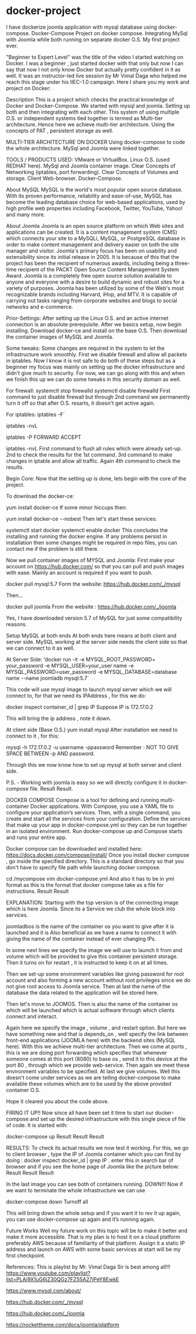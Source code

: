 # docker-project
I have dockerize joomla application with mysql database using docker-compose.
Docker-Compose
Project on docker compose. Integrating MySql with Joomla while both running on separate docker O.S. My first project ever.

"Beginner to Expert Level" was the title of the video I started watching on Docker. I was a beginner , just started docker with that only but now I can say that now I not only know Docker but actually pretty confident in it as well. It was an instructor-led live session by Mr Vimal Daga who helped me reach this stage under his IIEC-1.0 campaign. Here I share you my work and project on Docker:

Description
This is a project which checks the practical knowledge of Docker and Docker-Compose. We started with mysql and joomla. Setting up both and then integrating with each other. This system of using multiple O.S. or independent systems tied together is termed as Multi-tier architecture. Hence here we achieve multi-tier architecture. Using the concepts of PAT , persistent storage as well.

MULTI-TIER ARCHITECTURE ON DOCKER
Using docker-compose to code the whole architecture. MySql and Joomla were linked together.

TOOLS / PRODUCTS USED:
VMware or VirtualBox. Linux O.S. (used REDHAT here). MySql and Joomla container image. Clear Concepts of Networking (iptables, port forwarding). Clear Concepts of Volumes and storage. Client Web-browser. Docker-Compose.

About MySQL
MySQL is the world's most popular open source database. With its proven performance, reliability and ease-of-use, MySQL has become the leading database choice for web-based applications, used by high profile web properties including Facebook, Twitter, YouTube, Yahoo! and many more.

About Joomla
Joomla is an open source platform on which Web sites and applications can be created. It is a content management system (CMS) which connects your site to a MySQLi, MySQL, or PostgreSQL database in order to make content management and delivery easier on both the site manager and visitor. Joomla's primary focus has been on usability and extensibility since its initial release in 2005. It is because of this that the project has been the recipient of numerous awards, including being a three-time recipient of the PACKT Open Source Content Management System Award. Joomla is a completely free open source solution available to anyone and everyone with a desire to build dynamic and robust sites for a variety of purposes. Joomla has been utilized by some of the Web's most recognizable brands including Harvard, iHop, and MTV. It is capable of carrying out tasks ranging from corporate websites and blogs to social networks and e-commerce.

Prior-Settings:
After setting up the Linux O.S. and an active internet connection is an absolute prerequisite. After we basics setup, now begin installing. Download docker-ce and install on the base O.S. Then download the container images of MySQL and Joomla.

Some tweaks:
Some changes are required in the system to let the infrastructure work smoothly. First we disable firewall and allow all packets in iptables. Now I know it is not safe to do both of these steps but as a beginner my focus was mainly on setting up the docker infrastructure and didn't give much to security. For now, we can go along with this and when we finish this up we can do some tweaks in this security domain as well.

For firewall:
systemctl stop firewalld
systemctl disable firewalld
First command to just disable firewall but through 2nd command we permanently turn it off so that after O.S. resarts, it doesn't get active again.

For iptables:
iptables -F` 

iptables -nvL

iptables -P FORWARD ACCEPT

iptables -nvL
First command to flush all rules which were already set-up. 2nd to check the results for the 1st command. 3rd command to make changes in iptable and allow all traffic. Again 4th command to check the results.

Begin Core:
Now that the setting up is done, lets begin with the core of the project.

To download the docker-ce:

yum install docker-ce
If some minor hiccups then:

yum install docker-ce --nobest
Then let's start these services:

systemctl start docker
systemctl enable docker
This concludes the installing and running the docker engine. If any problems persist in installation then some changes might be required in repo files, you can contact me if the problem is still there.

Now we pull container images of MYSQL and Joomla:
First make your account on https://hub.docker.com/ so that you can pull and push images with ease. Mainly an account is required if you want to push.

docker pull mysql:5.7
Form the website: https://hub.docker.com/_/mysql

Then...

docker pull joomla
From the website : https://hub.docker.com/_/joomla

Yes, I have downloaded version 5.7 of MySQL for just some compatibility reasons.

Setup MySQL at both ends
At both ends here means at both client and server side. MySQL working at the server side needs the client side so that we can connect to it as well.

At Server Side:
‘docker run -it -e MYSQL_ROOT_PASSWORD= your_password -e MYSQL_USER=your_user name -e MYSQL_PASSWORD=user_password -e MYSQL_DATABASE=database name --name joomladb mysql:5.7`

This code will use mysql image to launch mysql server which we will connect to, for that we need its IPAddress , for this we do:

docker inspect container_id | grep IP
Suppose IP is 172.17.0.2

This will bring the ip address , note it down.

At client side (Base O.S.)
yum install mysql
After installation we need to connect to it , for this:

mysql -h 172.17.0.2 -u username -ppassword
Remember : NOT TO GIVE SPACE BETWEEN -p AND password.

Through this we now know how to set up mysql at both server and client side.

P.S. - Working with joomla is easy so we will directly configure it in docker-compose file.
Result Result.

DOCKER COMPOSE
Compose is a tool for defining and running multi-container Docker applications. With Compose, you use a YAML file to configure your application’s services. Then, with a single command, you create and start all the services from your configuration. Define the services that make up your app in docker-compose.yml so they can be run together in an isolated environment. Run docker-compose up and Compose starts and runs your entire app.

Docker compose can be downloaded and installed here: https://docs.docker.com/compose/install/ Once you install docker compose , go inside the specified directory. This is a standard directory so that you don't have to specify file path while launching docker compose.

cd /mycompose
vim docker-compose.yml
And also it has to be in yml format as this is the format that docker compose take as a file for instructions. Result Result

EXPLANATION:
Starting with the top version is of the connecting image which is here Joomla. Since its a Service we club the whole block into services.

joomladbos is the name of the container os you want to give after it is launched and it is Also beneficial as we have a name to connect it with giving the name of the container instead of ever changing IPs.

In some next lines we specify the image we will use to launch it from and volume which will be provided to give this container persistent storage. Then it turns on for restart , it is instructed to keep it on at all times.

Then we set-up some environment variables like giving password for root account and also forming a new account without root privileges since we do not give root access to Joomla service. Then at last the name of the database the data related to the application will be stored here.

Then let's move to JOOMOS. Then is also the name of the container os which will be launched which is actual software through which clients connect and interact.

Again here we specify the image , volume , and restart option. But here we have something new and that is depends_on , well specify the link between front-end applications (JOOMLA here) with the backend sites (MySQL here). With this we achieve multi-tier architecture. Then we come at ports , this is we are doing port forwarding which specifies that whenever someone comes at this port (8080) to base os , send it to this device at the port 80 , through which we provide web-service. Then again we meet these environment variables to be specified. At last we give volumes. Well this doesn't come under services as we are telling docker-compose to make available these volumes which are to be used by the above provided container O.S.

Hope it cleared you about the code above.

FIRING IT UP!!
Now since all have been set it time to start our docker-compose and set up the desired infrastructure with this single piece of file of code. It is started with:

docker-compose up
Result Result Result

RESULTS:
To check its actual results we now test it working. For this, we go to client browser , type the IP of Joomla container which you can find by doing : docker inspect docker_id | grep IP . enter this in search bar of browser and if you see the home page of Joomla like the picture below: Result Result Result

In the last image you can see both of containers running.
DOWN!!!
Now if we want to terminate the whole infrastructure we can use

docker-compose down
Turnoff all

This will bring down the whole setup and if you want it to rev it up again, you can use docker-compose up again and it’s running again.

Future Works
Well my future work on this topic will be to make it better and make it more accessible. That is my plan is to host it on a cloud platform preferably AWS because of familiarity of that platform. Assign it a static IP address and launch on AWS with some basic services at start will be my first checkpoint.

References:
This is playlist by Mr. Vimal Daga Sir is best among all!!!
https://www.youtube.com/playlist?list=PLAi9X1uG6jZ30QGz7FZ55A27jPeY8EwkE

https://www.mysql.com/about/

https://hub.docker.com/_/mysql

https://hub.docker.com/_/joomla

https://rockettheme.com/docs/joomla/platform
